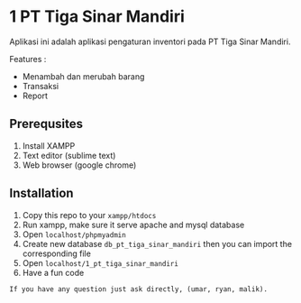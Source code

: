 # 1 PT Tiga Sinar Mandiri

Aplikasi ini adalah aplikasi pengaturan inventori pada PT Tiga Sinar Mandiri.

Features :
 - Menambah dan merubah barang
 - Transaksi
 - Report

## Prerequsites

1. Install XAMPP
2. Text editor (sublime text)
3. Web browser (google chrome)

## Installation

1. Copy this repo to your `xampp/htdocs`
2. Run xampp, make sure it serve apache and mysql database
3. Open `localhost/phpmyadmin`
4. Create new database `db_pt_tiga_sinar_mandiri` then you can import the corresponding file
5. Open `localhost/1_pt_tiga_sinar_mandiri`
6. Have a fun code

```
If you have any question just ask directly, (umar, ryan, malik).
```